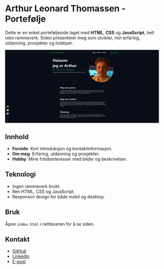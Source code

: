 # Arthur Leonard Thomassen - Portefølje

Dette er en enkel porteføljeside laget med **HTML**, **CSS** og **JavaScript**, helt uten rammeverk. Siden presenterer meg som utvikler, min erfaring, utdanning, prosjekter og hobbyer.

![Website Screenshot](./assets/screenshot-website.2494x1181.webp)


## Innhold

- **Forside**: Kort introduksjon og kontaktinformasjon.
- **Om meg**: Erfaring, utdanning og prosjekter.
- **Hobby**: Mine fritidsinteresser med bilder og beskrivelser.

## Teknologi

- Ingen rammeverk brukt.
- Ren HTML, CSS og JavaScript.
- Responsivt design for både mobil og desktop.

## Bruk

Åpne `index.html` i nettleseren for å se siden.

## Kontakt

- [GitHub](https://github.com/Friftycode)
- [LinkedIn](https://linkedin.com/in/arthur90/)
- [E-post](alt.post.inbox+genuinelyfun@gmail.com)
